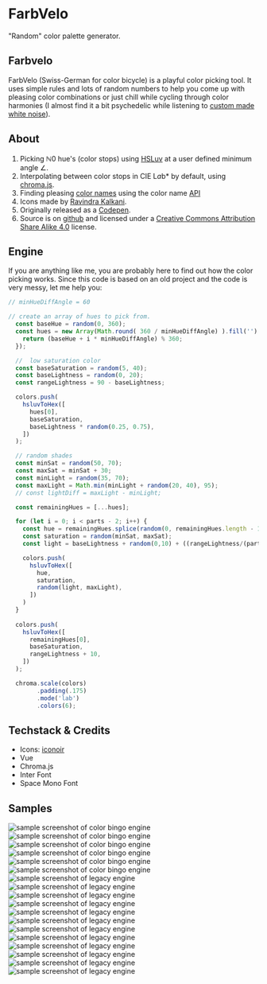 # FarbVelo
"Random" color palette generator.  
## Farbvelo

FarbVelo (Swiss-German for color bicycle) is a playful color picking tool. It uses simple rules and lots of random numbers to help you come up with pleasing color combinations or just chill while cycling through color harmonies (I almost find it a bit psychedelic while listening to [custom made white noise](https://mynoise.net/NoiseMachines/tropicalRainNoiseGenerator.php)).

## About

1. Picking ℕ0 hue's (color stops) using [HSLuv](https://www.hsluv.org/) <a>at a user defined minimum angle ∠.</a>
2. Interpolating between color stops in CIE L*a*b* by default, using [chroma.js](https://gka.github.io/chroma.js/).
3. Finding pleasing [color names](https://github.com/meodai/color-names) using the color name [API](https://github.com/meodai/color-names#api-)
4. Icons made by [Ravindra Kalkani](https://thenounproject.com/search/?q=reload&i=1973430).
5. Originally released as a [Codepen](https://codepen.io/meodai/pen/RerqjG).
6. Source is on [github](https://github.com/meodai/farbvelo) and licensed under a [Creative Commons Attribution Share Alike 4.0](https://github.com/meodai/farbvelo/blob/main/LICENSE.md) license.

## Engine

If you are anything like me, you are probably here to find out how the color picking works. Since this code is based on an old project and the code is very 
messy, let me help you:

```js
// minHueDiffAngle = 60

// create an array of hues to pick from.
  const baseHue = random(0, 360);
  const hues = new Array(Math.round( 360 / minHueDiffAngle) ).fill('').map((offset, i) => {
    return (baseHue + i * minHueDiffAngle) % 360;
  });

  //  low saturation color
  const baseSaturation = random(5, 40);
  const baseLightness = random(0, 20);
  const rangeLightness = 90 - baseLightness;

  colors.push(
    hsluvToHex([
      hues[0],
      baseSaturation,
      baseLightness * random(0.25, 0.75),
    ])
  );

  // random shades
  const minSat = random(50, 70);
  const maxSat = minSat + 30;
  const minLight = random(35, 70);
  const maxLight = Math.min(minLight + random(20, 40), 95);
  // const lightDiff = maxLight - minLight;

  const remainingHues = [...hues];

  for (let i = 0; i < parts - 2; i++) {
    const hue = remainingHues.splice(random(0, remainingHues.length - 1),1)[0];
    const saturation = random(minSat, maxSat);
    const light = baseLightness + random(0,10) + ((rangeLightness/(parts - 1)) * i);

    colors.push( 
      hsluvToHex([
        hue,
        saturation,
        random(light, maxLight),
      ])
    )
  }
  
  colors.push( 
    hsluvToHex([
      remainingHues[0],
      baseSaturation,
      rangeLightness + 10,
    ])
  );

  chroma.scale(colors)
        .padding(.175)
        .mode('lab')
        .colors(6);
```

## Techstack & Credits

- Icons: [iconoir](https://iconoir.com/)
- Vue
- Chroma.js
- Inter Font
- Space Mono Font

## Samples

![sample screenshot of color bingo engine](public/samples/engine-color-bingo-01.png)
![sample screenshot of color bingo engine](public/samples/engine-color-bingo-02.png)
![sample screenshot of color bingo engine](public/samples/engine-color-bingo-03.png)
![sample screenshot of color bingo engine](public/samples/engine-color-bingo-04.png)
![sample screenshot of color bingo engine](public/samples/engine-color-bingo-05.png)
![sample screenshot of color bingo engine](public/samples/engine-color-bingo-06.png)
![sample screenshot of legacy engine](public/samples/engine-legacy-01.png)
![sample screenshot of legacy engine](public/samples/engine-legacy-02.png)
![sample screenshot of legacy engine](public/samples/engine-legacy-03.png)
![sample screenshot of legacy engine](public/samples/engine-legacy-04.png)
![sample screenshot of legacy engine](public/samples/engine-legacy-05.png)
![sample screenshot of legacy engine](public/samples/engine-legacy-06.png)
![sample screenshot of legacy engine](public/samples/engine-legacy-07.png)
![sample screenshot of legacy engine](public/samples/engine-legacy-08.png)
![sample screenshot of legacy engine](public/samples/engine-legacy-09.png)
![sample screenshot of legacy engine](public/samples/engine-legacy-10.png)
![sample screenshot of legacy engine](public/samples/engine-legacy-11.png)
![sample screenshot of legacy engine](public/samples/engine-legacy-12.png)
